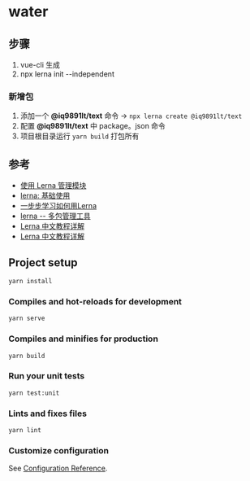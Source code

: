 # water

## 步骤

1. vue-cli 生成
2. npx lerna init --independent

### 新增包
1. 添加一个 **@iq9891lt/text** 命令 -> `npx lerna create @iq9891lt/text`
2. 配置 **@iq9891lt/text** 中 package。json 命令
3. 项目根目录运行 `yarn build` 打包所有

## 参考

- [使用 Lerna 管理模块](https://juejin.im/post/5dbd3570e51d452a251381ef)
- [lerna: 基础使用](https://blog.csdn.net/qq_28387069/article/details/88388824)
- [一步步学习如何用Lerna](https://blog.csdn.net/pwc1996/article/details/86559619)
- [lerna -- 多包管理工具](https://blog.csdn.net/i10630226/article/details/79313970)
- [Lerna 中文教程详解](https://blog.csdn.net/weixin_33695450/article/details/91371655)
- [Lerna 中文教程详解](https://segmentfault.com/a/1190000019350611?utm_source=tag-newest)

## Project setup
```
yarn install
```

### Compiles and hot-reloads for development
```
yarn serve
```

### Compiles and minifies for production
```
yarn build
```

### Run your unit tests
```
yarn test:unit
```

### Lints and fixes files
```
yarn lint
```

### Customize configuration
See [Configuration Reference](https://cli.vuejs.org/config/).
